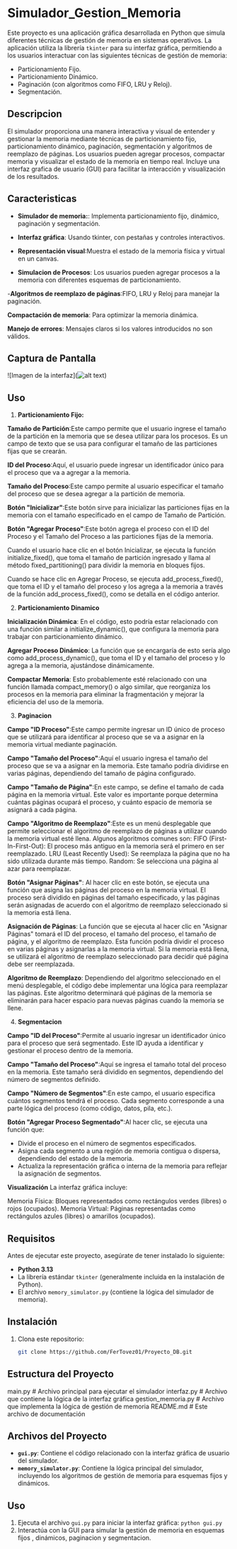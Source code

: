 
# Simulador_Gestion_Memoria
 Este proyecto es una aplicación gráfica desarrollada en Python que simula diferentes técnicas de gestión de memoria en sistemas operativos. 
 La aplicación utiliza la librería `tkinter` para su interfaz gráfica, permitiendo a los usuarios interactuar con las siguientes técnicas de gestión de memoria:

- Particionamiento Fijo.
- Particionamiento Dinámico.
- Paginación (con algoritmos como FIFO, LRU y Reloj).
- Segmentación.



## Descripcion
El simulador proporciona una manera interactiva y visual de entender y gestionar la memoria mediante técnicas de particionamiento fijo, particionamiento dinámico, paginación, segmentación y algoritmos de reemplazo de páginas. Los usuarios pueden agregar procesos, compactar memoria y visualizar el estado de la memoria en tiempo real. Incluye una interfaz grafica de usuario (GUI) para facilitar la interacción y visualización de los resultados.


## Caracteristicas

- **Simulador de memoria:**:  Implementa particionamiento fijo, dinámico, paginación y segmentación.

- **Interfaz gráfica**: Usando tkinter, con pestañas y controles interactivos.

- **Representación visual**:Muestra el estado de la memoria física y virtual en un canvas.

- **Simulacion de Procesos**:  Los usuarios pueden agregar procesos a la memoria con diferentes esquemas de particionamiento.

-**Algoritmos de reemplazo de páginas**:FIFO, LRU y Reloj para manejar la paginación.

**Compactación de memoria**: Para optimizar la memoria dinámica.

**Manejo de errores**: Mensajes claros si los valores introducidos no son válidos.


## Captura de Pantalla

![Imagen de la interfaz](![alt text](image-1.png))



## Uso

1. **Particionamiento Fijo:** 

**Tamaño de Partición**:Este campo permite que el usuario ingrese el tamaño de la partición en la memoria que se desea utilizar para los procesos. Es un campo de texto que se usa para configurar el tamaño de las particiones fijas que se crearán.

**ID del Proceso**:Aquí, el usuario puede ingresar un identificador único para el proceso que va a agregar a la memoria.

**Tamaño del Proceso**:Este campo permite al usuario especificar el tamaño del proceso que se desea agregar a la partición de memoria.

**Botón "Inicializar"**:Este botón sirve para inicializar las particiones fijas en la memoria con el tamaño especificado en el campo de Tamaño de Partición.

**Botón "Agregar Proceso"**:Este botón agrega el proceso con el ID del Proceso y el Tamaño del Proceso a las particiones fijas de la memoria.

Cuando el usuario hace clic en el botón Inicializar, se ejecuta la función initialize_fixed(), que toma el tamaño de partición ingresado y llama al método fixed_partitioning() para dividir la memoria en bloques fijos.

Cuando se hace clic en Agregar Proceso, se ejecuta add_process_fixed(), que toma el ID y el tamaño del proceso y los agrega a la memoria a través de la función add_process_fixed(), como se detalla en el código anterior.

2. **Particionamiento Dinamico**

**Inicialización Dinámica**: En el código, esto podría estar relacionado con una función similar a initialize_dynamic(), que configura la memoria para trabajar con particionamiento dinámico.

**Agregar Proceso Dinámico**: La función que se encargaría de esto sería algo como add_process_dynamic(), que toma el ID y el tamaño del proceso y lo agrega a la memoria, ajustándose dinámicamente.

**Compactar Memoria**: Esto probablemente esté relacionado con una función llamada compact_memory() o algo similar, que reorganiza los procesos en la memoria para eliminar la fragmentación y mejorar la eficiencia del uso de la memoria.


3. **Paginacion**

**Campo "ID Proceso"**:Este campo permite ingresar un ID único de proceso que se utilizará para identificar al proceso que se va a asignar en la memoria virtual mediante paginación.

**Campo "Tamaño del Proceso"**:Aquí el usuario ingresa el tamaño del proceso que se va a asignar en la memoria. Este tamaño podría dividirse en varias páginas, dependiendo del tamaño de página configurado.

**Campo "Tamaño de Página"**:En este campo, se define el tamaño de cada página en la memoria virtual. Este valor es importante porque determina cuántas páginas ocupará el proceso, y cuánto espacio de memoria se asignará a cada página.

**Campo "Algoritmo de Reemplazo"**:Este es un menú desplegable que permite seleccionar el algoritmo de reemplazo de páginas a utilizar cuando la memoria virtual esté llena. Algunos algoritmos comunes son:
FIFO (First-In-First-Out): El proceso más antiguo en la memoria será el primero en ser reemplazado.
LRU (Least Recently Used): Se reemplaza la página que no ha sido utilizada durante más tiempo.
Random: Se selecciona una página al azar para reemplazar.

**Botón "Asignar Páginas"**: Al hacer clic en este botón, se ejecuta una función que asigna las páginas del proceso en la memoria virtual. El proceso será dividido en páginas del tamaño especificado, y las páginas serán asignadas de acuerdo con el algoritmo de reemplazo seleccionado si la memoria está llena.


**Asignación de Páginas**: La función que se ejecuta al hacer clic en "Asignar Páginas" tomará el ID del proceso, el tamaño del proceso, el tamaño de página, y el algoritmo de reemplazo. Esta función podría dividir el proceso en varias páginas y asignarlas a la memoria virtual. Si la memoria está llena, se utilizará el algoritmo de reemplazo seleccionado para decidir qué página debe ser reemplazada.

**Algoritmo de Reemplazo**: Dependiendo del algoritmo seleccionado en el menú desplegable, el código debe implementar una lógica para reemplazar las páginas. Este algoritmo determinará qué páginas de la memoria se eliminarán para hacer espacio para nuevas páginas cuando la memoria se llene.



4. **Segmentacion**

**Campo "ID del Proceso"**:Permite al usuario ingresar un identificador único para el proceso que será segmentado. 
Este ID ayuda a identificar y gestionar el proceso dentro de la memoria.

**Campo "Tamaño del Proceso"**:Aquí se ingresa el tamaño total del proceso en la memoria. 
Este tamaño será dividido en segmentos, dependiendo del número de segmentos definido.

**Campo "Número de Segmentos"**:En este campo, el usuario especifica cuántos segmentos tendrá el proceso. 
Cada segmento corresponde a una parte lógica del proceso (como código, datos, pila, etc.).


**Botón "Agregar Proceso Segmentado"**:Al hacer clic, se ejecuta una función que:
- Divide el proceso en el número de segmentos especificados.
- Asigna cada segmento a una región de memoria contigua o dispersa, dependiendo del estado de la memoria.
- Actualiza la representación gráfica o interna de la memoria para reflejar la asignación de segmentos.

**Visualización**
La interfaz gráfica incluye:

Memoria Física: Bloques representados como rectángulos verdes (libres) o rojos (ocupados).
Memoria Virtual: Páginas representadas como rectángulos azules (libres) o amarillos (ocupados).


## Requisitos

Antes de ejecutar este proyecto, asegúrate de tener instalado lo siguiente:

- **Python 3.13**
- La librería estándar `tkinter` (generalmente incluida en la instalación de Python).
- El archivo `memory_simulator.py` (contiene la lógica del simulador de memoria).


## Instalación
1. Clona este repositorio:
   ```bash
   git clone https://github.com/FerTovez01/Proyecto_DB.git


## Estructura del Proyecto


main.py               # Archivo principal para ejecutar el simulador
interfaz.py           # Archivo que contiene la lógica de la interfaz gráfica
gestion_memoria.py    # Archivo que implementa la lógica de gestión de memoria
README.md             # Este archivo de documentación


## Archivos del Proyecto
- **`gui.py`**: Contiene el código relacionado con la interfaz gráfica de usuario del simulador.
- **`memory_simulator.py`**: Contiene la lógica principal del simulador, incluyendo los algoritmos de gestión de memoria para esquemas fijos y dinámicos.

## Uso
1. Ejecuta el archivo `gui.py` para iniciar la interfaz gráfica: `python gui.py`
2. Interactúa con la GUI para simular la gestión de memoria en esquemas fijos , dinámicos, paginacion y segmentacion.
